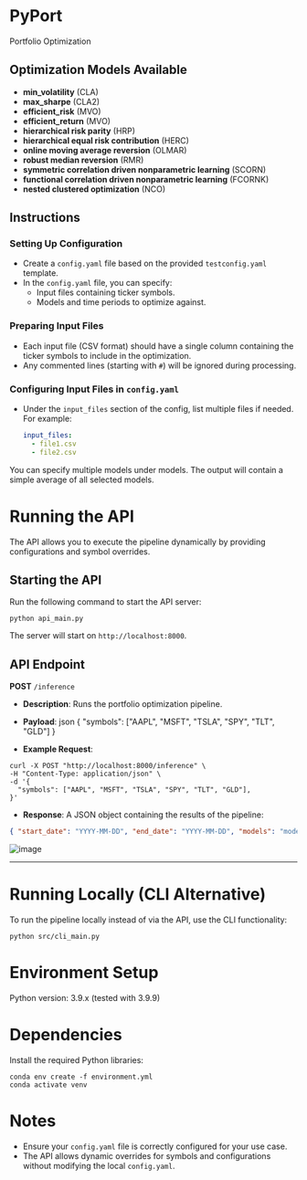 # PyPort
Portfolio Optimization

## Optimization Models Available
- **min_volatility** (CLA)
- **max_sharpe** (CLA2)
- **efficient_risk** (MVO)
- **efficient_return** (MVO)
- **hierarchical risk parity** (HRP)
- **hierarchical equal risk contribution** (HERC)
- **online moving average reversion** (OLMAR)
- **robust median reversion** (RMR)
- **symmetric correlation driven nonparametric learning** (SCORN)
- **functional correlation driven nonparametric learning** (FCORNK)
- **nested clustered optimization** (NCO)

## Instructions

### Setting Up Configuration
- Create a `config.yaml` file based on the provided `testconfig.yaml` template.
- In the `config.yaml` file, you can specify:
  - Input files containing ticker symbols.
  - Models and time periods to optimize against.

### Preparing Input Files
- Each input file (CSV format) should have a single column containing the ticker symbols to include in the optimization.
- Any commented lines (starting with `#`) will be ignored during processing.

### Configuring Input Files in `config.yaml`
- Under the `input_files` section of the config, list multiple files if needed. For example:
  ```yaml
  input_files:
    - file1.csv
    - file2.csv

You can specify multiple models under models. The output will contain a simple average of all selected models.

# Running the API

The API allows you to execute the pipeline dynamically by providing configurations and symbol overrides.

## Starting the API

Run the following command to start the API server:

```
python api_main.py
```

The server will start on `http://localhost:8000`.

## API Endpoint

**POST** `/inference`

- **Description**: Runs the portfolio optimization pipeline.
- **Payload**: json { "symbols": ["AAPL", "MSFT", "TSLA", "SPY", "TLT", "GLD"] }

- **Example Request**:

```
curl -X POST "http://localhost:8000/inference" \
-H "Content-Type: application/json" \
-d '{
  "symbols": ["AAPL", "MSFT", "TSLA", "SPY", "TLT", "GLD"],
}'
```

- **Response**: A JSON object containing the results of the pipeline:

```json
{ "start_date": "YYYY-MM-DD", "end_date": "YYYY-MM-DD", "models": "model_name_1, model_name_2", "symbols": ["symbol1", "symbol2"], "normalized_avg": { "symbol1": 0.25, "symbol2": 0.75 } }
```

![image](https://github.com/user-attachments/assets/5b0b3ef7-a1cd-4fb5-962c-48a7b8de5fc6)

---

# Running Locally (CLI Alternative)

To run the pipeline locally instead of via the API, use the CLI functionality:

```
python src/cli_main.py
```

# Environment Setup

Python version: 3.9.x (tested with 3.9.9)

# Dependencies

Install the required Python libraries:

```
conda env create -f environment.yml
conda activate venv
```

# Notes

- Ensure your `config.yaml` file is correctly configured for your use case.
- The API allows dynamic overrides for symbols and configurations without modifying the local `config.yaml`.


